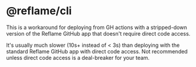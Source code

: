 # @reflame/cli

This is a workaround for deploying from GH actions with a stripped-down version of the Reflame GitHub app that doesn't require direct code access.

It's usually much slower (10s+ instead of < 3s) than deploying with the standard Reflame GitHub app with direct code access. Not recommended unless direct code access is a deal-breaker for your team.
